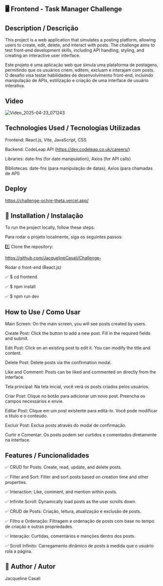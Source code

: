 ## 🖥️ Frontend - Task Manager Challenge

## Description / Descrição

This project is a web application that simulates a posting platform, allowing users to create, edit, delete, and interact with posts. The challenge aims to test front-end development skills, including API handling, styling, and creating an interactive user interface.

Este projeto é uma aplicação web que simula uma plataforma de postagens, permitindo que os usuários criem, editem, excluam e interajam com posts. O desafio visa testar habilidades de desenvolvimento front-end, incluindo manipulação de APIs, estilização e criação de uma interface de usuário interativa.

## Video
![Video_2025-04-23_071243](https://github.com/user-attachments/assets/e203e9f9-4468-46ac-a4f4-2f12e95e440c)

## Technologies Used / Tecnologias Utilizadas
Frontend: React.js, Vite, JavaScript, CSS

Backend: CodeLeap API (https://dev.codeleap.co.uk/careers/)

Libraries: date-fns (for date manipulation), Axios (for API calls)

Bibliotecas: date-fns (para manipulação de datas), Axios (para chamadas de API)

## Deploy

https://challenge-ochre-theta.vercel.app/


## 📌 Installation / Instalação
To run the project locally, follow these steps:

Para rodar o projeto localmente, siga os seguintes passos:


1️⃣ Clone the repository:

https://github.com/JacquelineCasali/Challenge-

Rodar o front-end (React.js)

✅ $ cd frontend

✅ $ npm install

✅ $ npm run dev

## How to Use / Como Usar
Main Screen: On the main screen, you will see posts created by users.

Create Post: Click the button to add a new post. Fill in the required fields and submit.

Edit Post: Click on an existing post to edit it. You can modify the title and content.

Delete Post: Delete posts via the confirmation modal.

Like and Comment: Posts can be liked and commented on directly from the interface.

Tela principal: Na tela inicial, você verá os posts criados pelos usuários.

Criar Post: Clique no botão para adicionar um novo post. Preencha os campos necessários e envie.

Editar Post: Clique em um post existente para editá-lo. Você pode modificar o título e o conteúdo.

Excluir Post: Exclua posts através do modal de confirmação.

Curtir e Comentar: Os posts podem ser curtidos e comentados diretamente na interface.

## Features / Funcionalidades
✅ CRUD for Posts: Create, read, update, and delete posts.

✅ Filter and Sort: Filter and sort posts based on creation time and other properties.

✅ Interaction: Like, comment, and mention within posts.

✅ Infinite Scroll: Dynamically load posts as the user scrolls down.

✅ CRUD de Posts: Criação, leitura, atualização e exclusão de posts.

✅ Filtro e Ordenação: Filtragem e ordenação de posts com base no tempo de criação e outras propriedades.

✅ Interação: Curtidas, comentários e menções dentro dos posts.

✅ Scroll Infinito: Carregamento dinâmico de posts à medida que o usuário rola a página.

## 📝 Author / Autor
Jacqueline Casali
